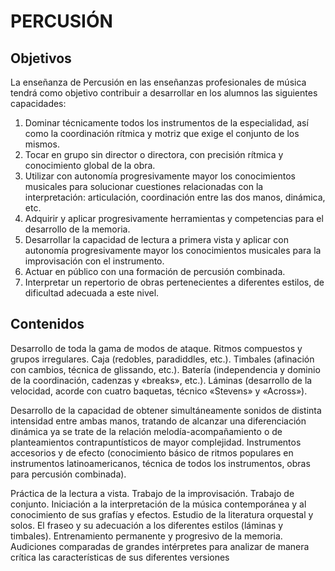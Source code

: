 # **PERCUSIÓN**

## **Objetivos**

La enseñanza de Percusión en las enseñanzas profesionales de música tendrá como objetivo contribuir a desarrollar en los alumnos las siguientes capacidades:

1) Dominar técnicamente todos los instrumentos de la especialidad, así como la coordinación rítmica y motriz que exige el conjunto de los mismos.  
2) Tocar en grupo sin director o directora, con precisión rítmica y conocimiento global de la obra.  
3) Utilizar con autonomía progresivamente mayor los conocimientos musicales para solucionar cuestiones relacionadas con la interpretación: articulación, coordinación entre las dos manos, dinámica, etc.  
4) Adquirir y aplicar progresivamente herramientas y competencias para el desarrollo de la memoria.  
5) Desarrollar la capacidad de lectura a primera vista y aplicar con autonomía progresivamente mayor los conocimientos musicales para la improvisación con el instrumento.  
6) Actuar en público con una formación de percusión combinada.  
7) Interpretar un repertorio de obras pertenecientes a diferentes estilos, de dificultad adecuada a este nivel.

## **Contenidos**

Desarrollo de toda la gama de modos de ataque. Ritmos compuestos y grupos irregulares. Caja (redobles, paradiddles, etc.). Timbales (afinación con cambios, técnica de glissando, etc.). Batería (independencia y dominio de la coordinación, cadenzas y «breaks», etc.). Láminas (desarrollo de la velocidad, acorde con cuatro baquetas, técnico «Stevens» y «Across»).

Desarrollo de la capacidad de obtener simultáneamente sonidos de distinta intensidad entre ambas manos, tratando de alcanzar una diferenciación dinámica ya se trate de la relación melodía-acompañamiento o de planteamientos contrapuntísticos de mayor complejidad. Instrumentos accesorios y de efecto (conocimiento básico de ritmos populares en instrumentos latinoamericanos, técnica de todos los instrumentos, obras para percusión combinada).

Práctica de la lectura a vista. Trabajo de la improvisación. Trabajo de conjunto. Iniciación a la interpretación de la música contemporánea y al conocimiento de sus grafías y efectos. Estudio de la literatura orquestal y solos. El fraseo y su adecuación a los diferentes estilos (láminas y timbales). Entrenamiento permanente y progresivo de la memoria. Audiciones comparadas de grandes intérpretes para analizar de manera crítica las características de sus diferentes versiones